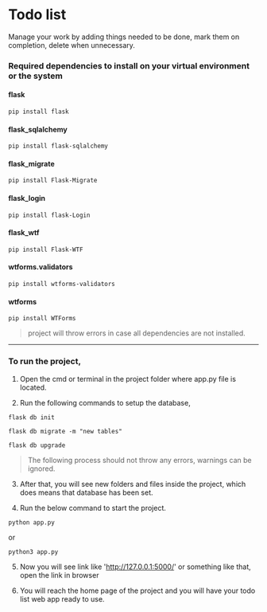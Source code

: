 # Todo list
Manage your work by adding things needed to be done, mark them on completion, delete when unnecessary.

### Required dependencies to install on your virtual environment or the system

#### flask
` pip install flask `

#### flask_sqlalchemy
` pip install flask-sqlalchemy `

#### flask_migrate
` pip install Flask-Migrate `

#### flask_login
` pip install flask-Login `

#### flask_wtf
` pip install Flask-WTF `

#### wtforms.validators
` pip install wtforms-validators `

#### wtforms
` pip install WTForms `

> project will throw errors in case all dependencies are not installed.

--------------------------------------------------------------------

### To run the project,

1. Open the cmd or terminal in the project folder where app.py file is located.

2. Run the following commands to setup the database,

` flask db init `

` flask db migrate -m "new tables" `

` flask db upgrade `

> The following process should not throw any errors, warnings can be ignored.

3. After that, you will see new folders and files inside the project, which does means that database has been set.

4. Run the below command to start the project.

` python app.py `

or 

` python3 app.py `

5. Now you will see link like 'http://127.0.0.1:5000/' or something like that, open the link in browser

6. You will reach the home page of the project and you will have your todo list web app ready to use.